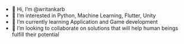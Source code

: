 - 👋 Hi, I’m @writankarb
- 👀 I’m interested in Python, Machine Learning, Flutter, Unity
- 🌱 I’m currently learning Application and Game development
- 💞️ I’m looking to collaborate on solutions that will help human beings fulfill their potential
